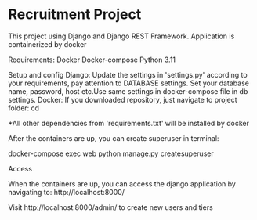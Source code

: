 # Recruitment Project
This project using Django and Django REST Framework. Application is containerized by docker

Requirements:
Docker
Docker-compose
Python 3.11

Setup and config
Django:
Update the settings in 'settings.py' according to your requirements, pay attention to 
DATABASE settings. Set your database name, password, host etc.Use same settings in 
docker-compose file in db settings.
Docker:
If you downloaded repository, just navigate to project folder:
cd <rp>
And build docker container:
docker-compose up --build

*All other dependencies from 'requirements.txt' will be installed by docker

After the containers are up, you can create superuser in terminal:

docker-compose exec web python manage.py createsuperuser

Access 

When the containers are up, you can access the django application by navigating
to: http://localhost:8000/

Visit http://localhost:8000/admin/ to create new users and tiers

